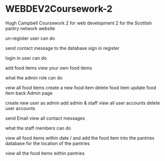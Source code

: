 # WEBDEV2Coursework-2
Hugh Campbell Coursework 2 for web development 2 for the Scottish pantry network website

un-register user can do 

send contact message to the database 
sign in 
register

login in user can do 

add food items 
view your own food items 

what the admin role can do 

veiw all food items 
create a new food item 
delete food item
update food item
back Admin page

create new user as admin 
add admin & staff
view all user accounts
delete user accounts 

send Email 
view all contact messages   

what the staff members can do 

view all food items within date / and add the food item into the pantries database for the location of the pantries 

view all the food items within pantries 
